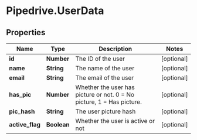 # Pipedrive.UserData

## Properties

Name | Type | Description | Notes
------------ | ------------- | ------------- | -------------
**id** | **Number** | The ID of the user | [optional] 
**name** | **String** | The name of the user | [optional] 
**email** | **String** | The email of the user | [optional] 
**has_pic** | **Number** | Whether the user has picture or not. 0 &#x3D; No picture, 1 &#x3D; Has picture. | [optional] 
**pic_hash** | **String** | The user picture hash | [optional] 
**active_flag** | **Boolean** | Whether the user is active or not | [optional] 


